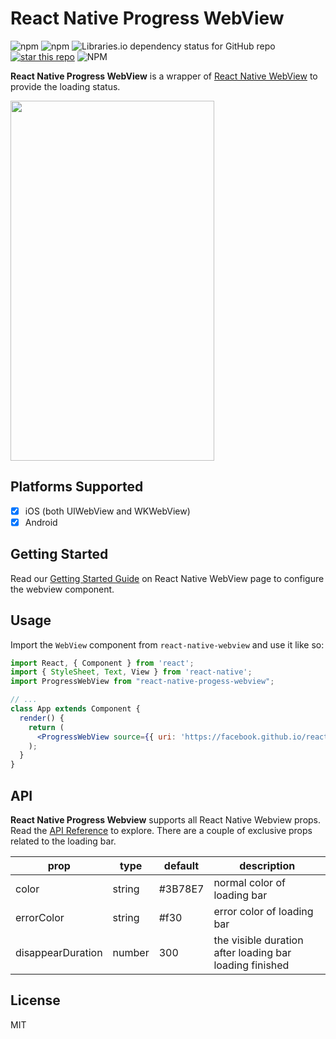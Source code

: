 # React Native Progress WebView

![npm](https://img.shields.io/npm/dy/react-native-progress-webview.svg) ![npm](https://img.shields.io/npm/v/react-native-progress-webview.svg) ![Libraries.io dependency status for GitHub repo](https://img.shields.io/librariesio/github/wangdicoder/react-native-progress-webview.svg) [![star this repo](http://githubbadges.com/star.svg?user=wangdicoder&repo=https://github.com/wangdicoder/react-native-progress-webview&style=flat)](https://github.com/wangdicoder/https://github.com/wangdicoder/react-native-progress-webview) ![NPM](https://img.shields.io/npm/l/react-native-progress-webview.svg) 

**React Native Progress WebView** is a wrapper of [React Native WebView](https://github.com/react-native-community/react-native-webview) to provide the loading status.

<img src="https://raw.githubusercontent.com/wangdicoder/react-native-progress-webview/master/screenshot.gif" width="326" height="576" />

## Platforms Supported

- [x] iOS (both UIWebView and WKWebView)
- [x] Android

## Getting Started

Read our [Getting Started Guide](https://github.com/react-native-community/react-native-webview) on React Native WebView page to configure the webview component.

## Usage

Import the `WebView` component from `react-native-webview` and use it like so:

```jsx
import React, { Component } from 'react';
import { StyleSheet, Text, View } from 'react-native';
import ProgressWebView from "react-native-progess-webview";

// ...
class App extends Component {
  render() {
    return (
      <ProgressWebView source={{ uri: 'https://facebook.github.io/react-native/' }} />
    );
  }
}
```

## API

**React Native Progress Webview** supports all React Native Webview props. Read the [API Reference](https://github.com/react-native-community/react-native-webview/blob/master/docs/Reference.md) to explore. There are a couple of exclusive props related to the loading bar.

| prop              | type   | default | description                                             |
| ----------------- | ------ | ------- | ------------------------------------------------------- |
| color             | string | #3B78E7 | normal color of loading bar                             |
| errorColor        | string | #f30    | error color of loading bar                              |
| disappearDuration | number | 300     | the visible duration after loading bar loading finished |

## License

MIT
